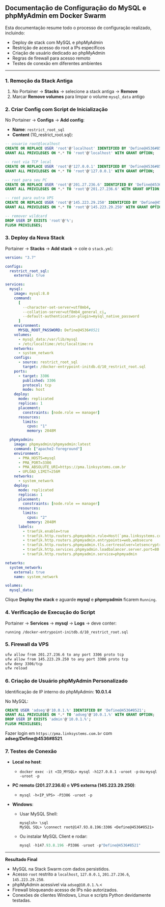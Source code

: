 ## Documentação de Configuração do MySQL e phpMyAdmin em Docker Swarm

Esta documentação resume todo o processo de configuração realizado, incluindo:

* Deploy de stack com MySQL e phpMyAdmin
* Restrição de acesso do root a IPs específicos
* Criação de usuário dedicado ao phpMyAdmin
* Regras de firewall para acesso remoto
* Testes de conexão em diferentes ambientes

---

### 1. Remoção da Stack Antiga

1. No Portainer → **Stacks** → selecione a stack antiga → **Remove**
2. Marcar **Remove volumes** para limpar o volume `mysql_data` antigo

### 2. Criar Config com Script de Inicialização

No Portainer → **Configs** → **Add config**:

* **Name**: `restrict_root_sql`
* **Content** (10\_restrict\_root.sql):

```sql
-- usuario root@localhost
CREATE OR REPLACE USER 'root'@'localhost' IDENTIFIED BY 'Define@4536#8521';
GRANT ALL PRIVILEGES ON *.* TO 'root'@'localhost' WITH GRANT OPTION;

-- root via TCP local
CREATE OR REPLACE USER 'root'@'127.0.0.1' IDENTIFIED BY 'Define@4536#8521';
GRANT ALL PRIVILEGES ON *.* TO 'root'@'127.0.0.1' WITH GRANT OPTION;

-- root para seu PC
CREATE OR REPLACE USER 'root'@'201.27.236.6' IDENTIFIED BY 'Define@4536#8521';
GRANT ALL PRIVILEGES ON *.* TO 'root'@'201.27.236.6' WITH GRANT OPTION;

-- root para outra VPS
CREATE OR REPLACE USER 'root'@'145.223.29.250' IDENTIFIED BY 'Define@4536#8521';
GRANT ALL PRIVILEGES ON *.* TO 'root'@'145.223.29.250' WITH GRANT OPTION;

-- remover wildcard
DROP USER IF EXISTS 'root'@'%';
FLUSH PRIVILEGES;
```

### 3. Deploy da Nova Stack

Portainer → **Stacks** → **Add stack** → cole o `stack.yml`:

```yaml
version: "3.7"

configs:
  restrict_root_sql:
    external: true

services:
  mysql:
    image: mysql:8.0
    command:
      [
        --character-set-server=utf8mb4,
        --collation-server=utf8mb4_general_ci,
        --default-authentication-plugin=mysql_native_password
      ]
    environment:
      MYSQL_ROOT_PASSWORD: Define@4536#8521
    volumes:
      - mysql_data:/var/lib/mysql
      - /etc/localtime:/etc/localtime:ro
    networks:
      - system_network
    configs:
      - source: restrict_root_sql
        target: /docker-entrypoint-initdb.d/10_restrict_root.sql
    ports:
      - target: 3306
        published: 3306
        protocol: tcp
        mode: host
    deploy:
      mode: replicated
      replicas: 1
      placement:
        constraints: [node.role == manager]
      resources:
        limits:
          cpus: "1"
          memory: 2048M

  phpmyadmin:
    image: phpmyadmin/phpmyadmin:latest
    command: ["apache2-foreground"]
    environment:
      - PMA_HOSTS=mysql
      - PMA_PORT=3306
      - PMA_ABSOLUTE_URI=https://pma.linksystems.com.br
      - UPLOAD_LIMIT=256M
    networks:
      - system_network
    deploy:
      mode: replicated
      replicas: 1
      placement:
        constraints: [node.role == manager]
      resources:
        limits:
          cpus: "2"
          memory: 2048M
      labels:
        - traefik.enable=true
        - traefik.http.routers.phpmyadmin.rule=Host(`pma.linksystems.com.br`)
        - traefik.http.routers.phpmyadmin.entrypoints=web,websecure
        - traefik.http.routers.phpmyadmin.tls.certresolver=letsencryptresolver
        - traefik.http.services.phpmyadmin.loadbalancer.server.port=80
        - traefik.http.routers.phpmyadmin.service=phpmyadmin

networks:
  system_network:
    external: true
    name: system_network

volumes:
  mysql_data:
```

Clique **Deploy the stack** e aguarde **mysql** e **phpmyadmin** ficarem `Running`.

### 4. Verificação de Execução do Script

Portainer → **Services** → **mysql** → **Logs** → deve conter:

```
running /docker-entrypoint-initdb.d/10_restrict_root.sql
```

### 5. Firewall da VPS

```bash
ufw allow from 201.27.236.6 to any port 3306 proto tcp
ufw allow from 145.223.29.250 to any port 3306 proto tcp
ufw deny 3306/tcp
ufw reload
```

### 6. Criação de Usuário phpMyAdmin Personalizado

Identificação de IP interno do phpMyAdmin: **10.0.1.4**

No MySQL:

```sql
CREATE USER 'adseg'@'10.0.1.%' IDENTIFIED BY 'Define@4536#8521';
GRANT ALL PRIVILEGES ON *.* TO 'adseg'@'10.0.1.%' WITH GRANT OPTION;
DROP USER IF EXISTS 'admin'@'10.0.1.%';
FLUSH PRIVILEGES;
```

Fazer login em `https://pma.linksystems.com.br` com **adseg/Define\@4536#8521**.

### 7. Testes de Conexão

* **Local no host**:

  * `docker exec -it <ID_MYSQL> mysql -h127.0.0.1 -uroot -p` ou `mysql -uroot -p`
* **PC remoto (201.27.236.6)** e **VPS externa (145.223.29.250)**:

  * `mysql -h<IP_VPS> -P3306 -uroot -p`
* **Windows**:

  * Usar MySQL Shell:

    ```
    mysqlsh> \sql
    MySQL SQL> \connect root@147.93.8.196:3306 <Define@4536#8521>
    ```
  * Ou instalar MySQL Client e rodar:

    ```powershell
    mysql -h147.93.8.196 -P3306 -uroot -p"Define@4536#8521"
    ```

---

**Resultado Final**

* MySQL na Stack Swarm com dados persistidos.
* Acesso `root` restrito a `localhost`, `127.0.0.1`, `201.27.236.6`, `145.223.29.250`.
* phpMyAdmin acessível via `adseg@10.0.1.%`.<
* Firewall bloqueando acesso de IPs não autorizados.
* Conexões de clientes Windows, Linux e scripts Python devidamente testadas.
